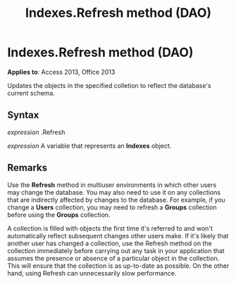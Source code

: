 ﻿---
title: Indexes.Refresh method (DAO)
TOCTitle: Refresh Method
ms:assetid: ffe1bc79-5a56-2a70-c5ac-2f80b683adbb
ms:mtpsurl: https://msdn.microsoft.com/library/Ff837325(v=office.15)
ms:contentKeyID: 48548973
ms.date: 09/18/2015
mtps_version: v=office.15
---

# Indexes.Refresh method (DAO)


**Applies to**: Access 2013, Office 2013

Updates the objects in the specified colletion to reflect the database's current schema.

## Syntax

*expression* .Refresh

*expression* A variable that represents an **Indexes** object.

## Remarks

Use the **Refresh** method in multiuser environments in which other users may change the database. You may also need to use it on any collections that are indirectly affected by changes to the database. For example, if you change a **Users** collection, you may need to refresh a **Groups** collection before using the **Groups** collection.

A collection is filled with objects the first time it's referred to and won't automatically reflect subsequent changes other users make. If it's likely that another user has changed a collection, use the Refresh method on the collection immediately before carrying out any task in your application that assumes the presence or absence of a particular object in the collection. This will ensure that the collection is as up-to-date as possible. On the other hand, using Refresh can unnecessarily slow performance.

